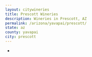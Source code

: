 ```yaml
---
layout: citywineries
title: Prescott Wineries
description: Wineries in Prescott, AZ
permalink: /arizona/yavapai/prescott/
state: az
county: yavapai
city: prescott
---
```

-
